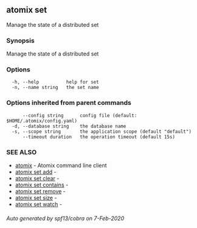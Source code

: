 ## atomix set

Manage the state of a distributed set

### Synopsis

Manage the state of a distributed set

### Options

```
  -h, --help          help for set
  -n, --name string   the set name
```

### Options inherited from parent commands

```
      --config string      config file (default: $HOME/.atomix/config.yaml)
  -d, --database string    the database name
  -s, --scope string       the application scope (default "default")
      --timeout duration   the operation timeout (default 15s)
```

### SEE ALSO

* [atomix](atomix.md)	 - Atomix command line client
* [atomix set add](atomix_set_add.md)	 - 
* [atomix set clear](atomix_set_clear.md)	 - 
* [atomix set contains](atomix_set_contains.md)	 - 
* [atomix set remove](atomix_set_remove.md)	 - 
* [atomix set size](atomix_set_size.md)	 - 
* [atomix set watch](atomix_set_watch.md)	 - 

###### Auto generated by spf13/cobra on 7-Feb-2020

